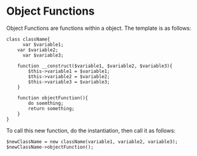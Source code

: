 # Object Functions #

Object Functions are functions within a object. The template is as follows:

```
class className{
      var $variable1; 
	var $variable2;
      var $variable3;

	function __construct($variable1, $variable2, $variable3){
		$this->variable1 = $variable1;
		$this->variable2 = $variable2;
		$this->variable3 = $variable3;
	}

	function objectFunction(){
		do soemthing;
		return something;
	}
}
```

To call this new function, do the instantiation, then call it as follows: 

```
$newClassName = new className(variable1, variable2, variable3);
$newClassName->objectFunction();
```